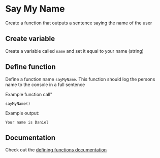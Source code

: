 # Say My Name

Create a function that outputs a sentence saying the name of the user

## Create variable

Create a variable called `name` and set it equal to your name (string)

## Define function

Define a function name `sayMyName`. This function should log the persons name to the console in a full sentence

Example function call"
```
sayMyName()
```
Example output:
```
Your name is Daniel
```

## Documentation 
Check out the [defining functions documentation](https://github.com/danleavitt0/codecamp-examples/blob/master/definingFunctions/README.md)